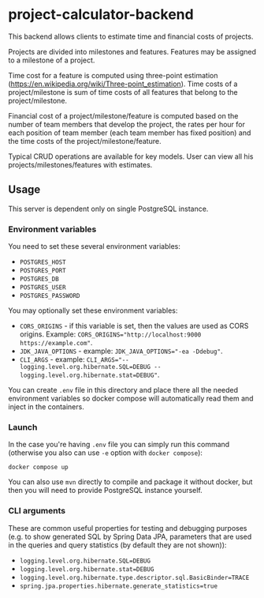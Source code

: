 # project-calculator-backend

This backend allows clients to estimate time and financial costs of projects.

Projects are divided into milestones and features. Features may be assigned
to a milestone of a project.

Time cost for a feature is computed using three-point estimation
(https://en.wikipedia.org/wiki/Three-point_estimation). Time costs of a
project/milestone is sum of time costs of all features that belong to
the project/milestone.

Financial cost of a project/milestone/feature is computed based on the number
of team members that develop the project, the rates per hour for each position
of team member (each team member has fixed position) and the time costs of the
project/milestone/feature.

Typical CRUD operations are available for key models. User can view all his
projects/milestones/features with estimates.

## Usage

This server is dependent only on single PostgreSQL instance.

### Environment variables

You need to set these several environment variables:
- `POSTGRES_HOST`
- `POSTGRES_PORT`
- `POSTGRES_DB`
- `POSTGRES_USER`
- `POSTGRES_PASSWORD`

You may optionally set these environment variables:
- `CORS_ORIGINS` - if this variable is set, then the values are used as CORS
origins. Example: `CORS_ORIGINS="http://localhost:9000 https://example.com"`.
- `JDK_JAVA_OPTIONS` - example: `JDK_JAVA_OPTIONS="-ea -Ddebug"`.
- `CLI_ARGS` - example: 
`CLI_ARGS="--logging.level.org.hibernate.SQL=DEBUG --logging.level.org.hibernate.stat=DEBUG"`. 

You can create `.env` file in this directory and place there all the 
needed environment variables so docker compose will automatically read
them and inject in the containers.

### Launch

In the case you're having `.env` file you can simply run this command 
(otherwise you also can use `-e` option with `docker compose`):

```shell
docker compose up
```

You can also use `mvn` directly to compile and package it without docker,
but then you will need to provide PostgreSQL instance yourself.

### CLI arguments

These are common useful properties for testing and debugging purposes
(e.g. to show generated SQL by Spring Data JPA, parameters that are used
in the queries and query statistics (by default they are not shown)):
- `logging.level.org.hibernate.SQL=DEBUG`
- `logging.level.org.hibernate.stat=DEBUG`
- `logging.level.org.hibernate.type.descriptor.sql.BasicBinder=TRACE`
- `spring.jpa.properties.hibernate.generate_statistics=true`
